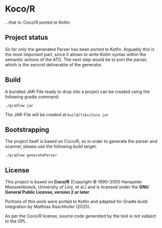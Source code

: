 # Koco/R

...that is: Coco/R ported to Kotlin

## Project status

So far only the generated Parser has been ported to Kotlin. Arguably this is the most important part, since it allows
to write Kotlin syntax within the semantic actions of the ATG. The next step would be to port the parser, which is the
second deliverable of the generator.

## Build

A bundled JAR-File ready to drop into a project can be created using the following gradle command:

```
./gradlew jar
```

The JAR-File will be created at `build/libs/Coco.jar`

## Bootstrapping

The project itself is based on Coco/R, so in order to generate the parser and scanner, please use the following build
target:

```
./gradlew generateParser
```

## License

This project is based on **Coco/R** (Copyright © 1990–2005 Hanspeter
Moessenboeck, University of Linz, et al.) and is licensed under the
**GNU General Public License, version 2 or later**.

Portions of this work were ported to Kotlin and adapted for Gradle
build integration by Matthias Raschhofer (2025).

As per the Coco/R license, source code *generated* by the tool is
not subject to the GPL.
